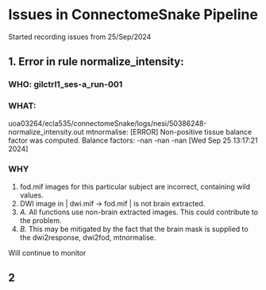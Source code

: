 # Issues in ConnectomeSnake Pipeline

Started recording issues from 25/Sep/2024

## 1. Error in rule normalize_intensity:

### WHO: gilctrl1_ses-a_run-001
### WHAT:
uoa03264/ecla535/connectomeSnake/logs/nesi/50386248-normalize_intensity.out
mtnormalise: [ERROR] Non-positive tissue balance factor was computed. Balance factors: -nan -nan -nan
[Wed Sep 25 13:17:21 2024]

### WHY
1. fod.mif images for this particular subject are incorrect, containing wild values.
2. DWI image in | dwi.mif -> fod.mif | is not brain extracted.
3. *A.* All functions use non-brain extracted images. This could contribute to the problem.
3. *B.* This may be mitigated by the fact that the brain mask is supplied to the dwi2response, dwi2fod, mtnormalise.

Will continue to monitor

## 2 
